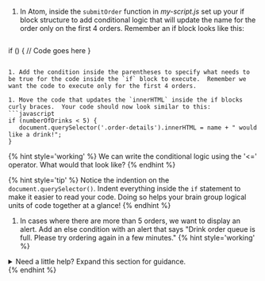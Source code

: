 1. In Atom, inside the `submitOrder` function in _my-script.js_ set up your if block structure to add conditional logic that will update the name for the order only on the first 4 orders. Remember an if block looks like this:
   ```javascript
if () {
      // Code goes here
}
   ```  

1. Add the condition inside the parentheses to specify what needs to be true for the code inside the `if` block to execute.  Remember we want the code to execute only for the first 4 orders.

1. Move the code that updates the `innerHTML` inside the if blocks curly braces.  Your code should now look similar to this:
```javascript
if (numberOfDrinks < 5) {
      document.querySelector('.order-details').innerHTML = name + " would like a drink!";
}
   ```

   {% hint style='working' %}
We can write the conditional logic using the '<=' operator. What would that look like?
   {% endhint %}

   {% hint style='tip' %}
Notice the indention on the `document.querySelector()`. Indent everything inside the `if` statement to make it easier to read your code. Doing so helps your brain group logical units of code together at a glance!
   {% endhint %}

1. In cases where there are more than 5 orders, we want to display an alert. Add an else condition with an alert that says "Drink order queue is full. Please try ordering again in a few minutes."
   {% hint style='working' %}
<details>
<summary>
Need a little help? Expand this section for guidance. 
</summary> 
Change the <code>if</code> statement to
<pre>
<code class="lang-javascript">
if (numberOfDrinks < 6) {
     document.querySelector('.order-details').innerHTML = name + " would like a drink!";
} else {
    alert("Drink order queue is full. Please try ordering again in a few minutes.");
}
</code>
</pre>
</details>
   {% endhint %}


